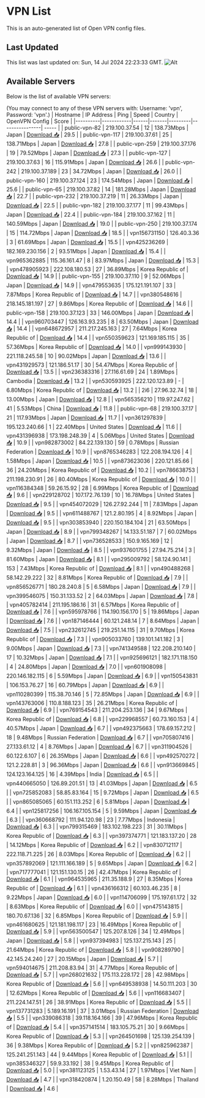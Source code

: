# VPN List

This is an auto-generated list of Open VPN config files.

## Last Updated

This list was last updated on: Sun, 14 Jul 2024 22:23:33 GMT.
![Alt](https://repobeats.axiom.co/api/embed/186b98318ef1479477931607c1ad7d823f12451f.svg "Repobeats analytics image")

## Available Servers

Below is the list of available VPN servers:

(You may connect to any of these VPN servers with: Username: 'vpn', Password: 'vpn'.)
| Hostname | IP Address | Ping | Speed | Country | OpenVPN Config | Score |
|----------|------------|------|-------|---------|----------------| ----- |
| public-vpn-82 | 219.100.37.54 | 12 | 138.73Mbps | Japan | [Download 📥](./configs/server_0_JP.ovpn) | 29.5 |
| public-vpn-117 | 219.100.37.61 | 25 | 138.71Mbps | Japan | [Download 📥](./configs/server_1_JP.ovpn) | 27.8 |
| public-vpn-259 | 219.100.37.176 | 19 | 79.52Mbps | Japan | [Download 📥](./configs/server_2_JP.ovpn) | 27.3 |
| public-vpn-127 | 219.100.37.63 | 16 | 115.91Mbps | Japan | [Download 📥](./configs/server_3_JP.ovpn) | 26.6 |
| public-vpn-242 | 219.100.37.189 | 23 | 34.72Mbps | Japan | [Download 📥](./configs/server_4_JP.ovpn) | 26.0 |
| public-vpn-160 | 219.100.37.124 | 23 | 174.54Mbps | Japan | [Download 📥](./configs/server_5_JP.ovpn) | 25.6 |
| public-vpn-65 | 219.100.37.82 | 14 | 181.28Mbps | Japan | [Download 📥](./configs/server_6_JP.ovpn) | 22.7 |
| public-vpn-232 | 219.100.37.219 | 11 | 26.33Mbps | Japan | [Download 📥](./configs/server_7_JP.ovpn) | 22.5 |
| public-vpn-182 | 219.100.37.177 | 11 | 99.43Mbps | Japan | [Download 📥](./configs/server_8_JP.ovpn) | 22.4 |
| public-vpn-184 | 219.100.37.162 | 11 | 140.59Mbps | Japan | [Download 📥](./configs/server_9_JP.ovpn) | 19.0 |
| public-vpn-250 | 219.100.37.174 | 15 | 114.72Mbps | Japan | [Download 📥](./configs/server_10_JP.ovpn) | 18.5 |
| vpn156731150 | 126.40.3.36 | 3 | 61.69Mbps | Japan | [Download 📥](./configs/server_11_JP.ovpn) | 15.5 |
| vpn425236269 | 182.169.230.156 | 2 | 93.51Mbps | Japan | [Download 📥](./configs/server_12_JP.ovpn) | 15.4 |
| vpn965362885 | 115.36.161.47 | 8 | 83.97Mbps | Japan | [Download 📥](./configs/server_13_JP.ovpn) | 15.3 |
| vpn478905923 | 222.108.180.53 | 27 | 36.89Mbps | Korea Republic of | [Download 📥](./configs/server_14_KR.ovpn) | 14.9 |
| public-vpn-155 | 219.100.37.110 | 9 | 52.06Mbps | Japan | [Download 📥](./configs/server_15_JP.ovpn) | 14.9 |
| vpn479553635 | 175.121.191.107 | 33 | 7.87Mbps | Korea Republic of | [Download 📥](./configs/server_16_KR.ovpn) | 14.7 |
| vpn380548616 | 218.145.181.197 | 27 | 9.86Mbps | Korea Republic of | [Download 📥](./configs/server_17_KR.ovpn) | 14.6 |
| public-vpn-158 | 219.100.37.123 | 33 | 146.00Mbps | Japan | [Download 📥](./configs/server_18_JP.ovpn) | 14.4 |
| vpn960703447 | 126.163.93.235 | 8 | 63.50Mbps | Japan | [Download 📥](./configs/server_19_JP.ovpn) | 14.4 |
| vpn648672957 | 211.217.245.163 | 27 | 7.64Mbps | Korea Republic of | [Download 📥](./configs/server_20_KR.ovpn) | 14.4 |
| vpn550359623 | 121.169.185.115 | 35 | 57.36Mbps | Korea Republic of | [Download 📥](./configs/server_21_KR.ovpn) | 14.0 |
| vpn999143930 | 221.118.245.58 | 10 | 90.02Mbps | Japan | [Download 📥](./configs/server_22_JP.ovpn) | 13.6 |
| vpn431929573 | 121.186.51.17 | 30 | 54.47Mbps | Korea Republic of | [Download 📥](./configs/server_23_KR.ovpn) | 13.5 |
| vpn236383316 | 27.116.61.69 | 24 | 1.89Mbps | Cambodia | [Download 📥](./configs/server_24_KH.ovpn) | 13.2 |
| vpn530593925 | 222.120.123.89 | - | 6.80Mbps | Korea Republic of | [Download 📥](./configs/server_25_KR.ovpn) | 13.2 |
| 2i6 | 27.96.32.74 | 18 | 13.00Mbps | Japan | [Download 📥](./configs/server_26_JP.ovpn) | 12.8 |
| vpn565356210 | 119.97.247.62 | 41 | 5.53Mbps | China | [Download 📥](./configs/server_27_CN.ovpn) | 11.8 |
| public-vpn-68 | 219.100.37.17 | 21 | 117.93Mbps | Japan | [Download 📥](./configs/server_28_JP.ovpn) | 11.7 |
| vpn361297839 | 195.123.240.66 | 1 | 22.40Mbps | United States | [Download 📥](./configs/server_29_US.ovpn) | 11.6 |
| vpn431396938 | 173.198.248.39 | 4 | 5.06Mbps | United States | [Download 📥](./configs/server_30_US.ovpn) | 10.9 |
| vpn982873002 | 84.22.139.130 | 59 | 0.78Mbps | Russian Federation | [Download 📥](./configs/server_31_RU.ovpn) | 10.9 |
| vpn8765346283 | 122.208.194.126 | 4 | 1.58Mbps | Japan | [Download 📥](./configs/server_32_JP.ovpn) | 10.5 |
| vpn873623036 | 220.121.85.66 | 36 | 24.20Mbps | Korea Republic of | [Download 📥](./configs/server_33_KR.ovpn) | 10.2 |
| vpn786638753 | 211.198.230.91 | 26 | 80.40Mbps | Korea Republic of | [Download 📥](./configs/server_34_KR.ovpn) | 10.0 |
| vpn116384348 | 59.26.15.92 | 28 | 6.99Mbps | Korea Republic of | [Download 📥](./configs/server_35_KR.ovpn) | 9.6 |
| vpn229128702 | 107.172.76.139 | 10 | 16.78Mbps | United States | [Download 📥](./configs/server_36_US.ovpn) | 9.5 |
| vpn454072029 | 126.27.92.244 | 11 | 7.83Mbps | Japan | [Download 📥](./configs/server_37_JP.ovpn) | 9.5 |
| vpn611488767 | 121.2.80.195 | 4 | 8.92Mbps | Japan | [Download 📥](./configs/server_38_JP.ovpn) | 9.5 |
| vpn303853940 | 220.150.184.104 | 21 | 63.50Mbps | Japan | [Download 📥](./configs/server_39_JP.ovpn) | 8.9 |
| vpn799348267 | 14.133.51.187 | 7 | 60.02Mbps | Japan | [Download 📥](./configs/server_40_JP.ovpn) | 8.7 |
| vpn736528533 | 150.9.165.169 | 12 | 9.32Mbps | Japan | [Download 📥](./configs/server_41_JP.ovpn) | 8.5 |
| vpn937601755 | 27.94.75.214 | 3 | 81.60Mbps | Japan | [Download 📥](./configs/server_42_JP.ovpn) | 8.1 |
| vpn295009792 | 58.124.90.141 | 153 | 7.43Mbps | Korea Republic of | [Download 📥](./configs/server_43_KR.ovpn) | 8.1 |
| vpn490488268 | 58.142.29.222 | 32 | 8.81Mbps | Korea Republic of | [Download 📥](./configs/server_44_KR.ovpn) | 7.9 |
| vpn856526771 | 180.28.240.8 | 5 | 6.58Mbps | Japan | [Download 📥](./configs/server_45_JP.ovpn) | 7.9 |
| vpn399546075 | 150.31.133.52 | 2 | 64.03Mbps | Japan | [Download 📥](./configs/server_46_JP.ovpn) | 7.8 |
| vpn405782414 | 211.195.186.16 | 31 | 6.57Mbps | Korea Republic of | [Download 📥](./configs/server_47_KR.ovpn) | 7.6 |
| vpn595978766 | 114.190.156.170 | 5 | 19.86Mbps | Japan | [Download 📥](./configs/server_48_JP.ovpn) | 7.6 |
| vpn187146444 | 60.121.248.14 | 7 | 8.64Mbps | Japan | [Download 📥](./configs/server_49_JP.ovpn) | 7.5 |
| vpn232612745 | 219.251.14.115 | 31 | 9.70Mbps | Korea Republic of | [Download 📥](./configs/server_50_KR.ovpn) | 7.3 |
| vpn905033760 | 139.101.141.182 | 3 | 9.00Mbps | Japan | [Download 📥](./configs/server_51_JP.ovpn) | 7.3 |
| vpn741349588 | 122.208.210.140 | 17 | 10.32Mbps | Japan | [Download 📥](./configs/server_52_JP.ovpn) | 7.1 |
| vpn925696121 | 182.171.118.150 | 4 | 24.80Mbps | Japan | [Download 📥](./configs/server_53_JP.ovpn) | 7.0 |
| vpn601908098 | 220.146.182.115 | 6 | 5.59Mbps | Japan | [Download 📥](./configs/server_54_JP.ovpn) | 6.9 |
| vpn150543831 | 106.153.76.27 | 16 | 60.79Mbps | Japan | [Download 📥](./configs/server_55_JP.ovpn) | 6.9 |
| vpn110280399 | 115.38.70.146 | 5 | 72.85Mbps | Japan | [Download 📥](./configs/server_56_JP.ovpn) | 6.9 |
| vpn143763006 | 110.8.188.123 | 35 | 26.21Mbps | Korea Republic of | [Download 📥](./configs/server_57_KR.ovpn) | 6.9 |
| vpn769154543 | 211.204.253.136 | 34 | 9.67Mbps | Korea Republic of | [Download 📥](./configs/server_58_KR.ovpn) | 6.8 |
| vpn229968557 | 60.73.160.153 | 4 | 40.57Mbps | Japan | [Download 📥](./configs/server_59_JP.ovpn) | 6.7 |
| vpn492375663 | 178.69.157.212 | 18 | 9.48Mbps | Russian Federation | [Download 📥](./configs/server_60_RU.ovpn) | 6.7 |
| vpn705807416 | 27.133.61.12 | 4 | 8.76Mbps | Japan | [Download 📥](./configs/server_61_JP.ovpn) | 6.7 |
| vpn311904526 | 60.122.6.107 | 6 | 26.35Mbps | Japan | [Download 📥](./configs/server_62_JP.ovpn) | 6.6 |
| vpn492570272 | 121.2.228.81 | 3 | 96.36Mbps | Japan | [Download 📥](./configs/server_63_JP.ovpn) | 6.6 |
| vpn913669845 | 124.123.164.125 | 16 | 4.39Mbps | India | [Download 📥](./configs/server_64_IN.ovpn) | 6.5 |
| vpn440665050 | 126.89.201.51 | 13 | 41.03Mbps | Japan | [Download 📥](./configs/server_65_JP.ovpn) | 6.5 |
| vpn725852083 | 58.85.83.164 | 15 | 9.72Mbps | Japan | [Download 📥](./configs/server_66_JP.ovpn) | 6.5 |
| vpn865085065 | 60.151.113.252 | 6 | 5.81Mbps | Japan | [Download 📥](./configs/server_67_JP.ovpn) | 6.4 |
| vpn125817256 | 106.167.105.154 | 5 | 9.59Mbps | Japan | [Download 📥](./configs/server_68_JP.ovpn) | 6.3 |
| vpn360668792 | 111.94.120.98 | 23 | 7.77Mbps | Indonesia | [Download 📥](./configs/server_69_ID.ovpn) | 6.3 |
| vpn799315469 | 183.102.198.223 | 31 | 30.11Mbps | Korea Republic of | [Download 📥](./configs/server_70_KR.ovpn) | 6.3 |
| vpn397374771 | 121.183.137.20 | 28 | 14.12Mbps | Korea Republic of | [Download 📥](./configs/server_71_KR.ovpn) | 6.2 |
| vpn830712117 | 222.118.71.225 | 26 | 8.03Mbps | Korea Republic of | [Download 📥](./configs/server_72_KR.ovpn) | 6.2 |
| vpn357892069 | 121.111.166.189 | 5 | 9.65Mbps | Japan | [Download 📥](./configs/server_73_JP.ovpn) | 6.2 |
| vpn717777041 | 121.151.130.15 | 26 | 42.47Mbps | Korea Republic of | [Download 📥](./configs/server_74_KR.ovpn) | 6.1 |
| vpn964535965 | 211.35.188.9 | 27 | 8.35Mbps | Korea Republic of | [Download 📥](./configs/server_75_KR.ovpn) | 6.1 |
| vpn436166312 | 60.103.46.235 | 8 | 9.22Mbps | Japan | [Download 📥](./configs/server_76_JP.ovpn) | 6.0 |
| vpn114706099 | 175.197.61.172 | 32 | 8.63Mbps | Korea Republic of | [Download 📥](./configs/server_77_KR.ovpn) | 6.0 |
| vpn475143815 | 180.70.67.136 | 32 | 6.85Mbps | Korea Republic of | [Download 📥](./configs/server_78_KR.ovpn) | 5.9 |
| vpn461680625 | 121.181.198.117 | 23 | 16.49Mbps | Korea Republic of | [Download 📥](./configs/server_79_KR.ovpn) | 5.9 |
| vpn563500547 | 125.207.8.126 | 34 | 12.49Mbps | Japan | [Download 📥](./configs/server_80_JP.ovpn) | 5.8 |
| vpn937394983 | 125.137.215.143 | 25 | 21.64Mbps | Korea Republic of | [Download 📥](./configs/server_81_KR.ovpn) | 5.8 |
| vpn908289790 | 42.145.24.240 | 27 | 20.15Mbps | Japan | [Download 📥](./configs/server_82_JP.ovpn) | 5.7 |
| vpn594014675 | 211.208.83.94 | 31 | 4.77Mbps | Korea Republic of | [Download 📥](./configs/server_83_KR.ovpn) | 5.7 |
| vpn268021632 | 175.113.228.172 | 28 | 42.98Mbps | Korea Republic of | [Download 📥](./configs/server_84_KR.ovpn) | 5.6 |
| vpn649538938 | 14.50.111.203 | 30 | 12.62Mbps | Korea Republic of | [Download 📥](./configs/server_85_KR.ovpn) | 5.6 |
| vpn116683407 | 211.224.147.51 | 26 | 38.91Mbps | Korea Republic of | [Download 📥](./configs/server_86_KR.ovpn) | 5.5 |
| vpn137731283 | 5.189.16.191 | 37 | 3.01Mbps | Russian Federation | [Download 📥](./configs/server_87_RU.ovpn) | 5.5 |
| vpn339086318 | 39.118.164.166 | 39 | 47.96Mbps | Korea Republic of | [Download 📥](./configs/server_88_KR.ovpn) | 5.4 |
| vpn357141514 | 183.105.75.21 | 30 | 9.66Mbps | Korea Republic of | [Download 📥](./configs/server_89_KR.ovpn) | 5.3 |
| vpn264501698 | 125.139.254.139 | 36 | 9.38Mbps | Korea Republic of | [Download 📥](./configs/server_90_KR.ovpn) | 5.2 |
| vpn825962387 | 125.241.251.143 | 44 | 9.44Mbps | Korea Republic of | [Download 📥](./configs/server_91_KR.ovpn) | 5.1 |
| vpn385346327 | 59.9.33.192 | 38 | 9.45Mbps | Korea Republic of | [Download 📥](./configs/server_92_KR.ovpn) | 5.0 |
| vpn381123125 | 1.53.43.14 | 27 | 1.97Mbps | Viet Nam | [Download 📥](./configs/server_93_VN.ovpn) | 4.7 |
| vpn318420874 | 1.20.150.49 | 58 | 8.28Mbps | Thailand | [Download 📥](./configs/server_94_TH.ovpn) | 4.6 |
